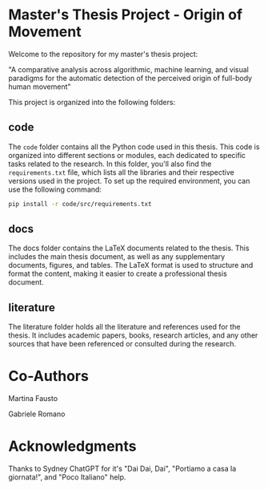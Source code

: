 # Master's Thesis Project - Origin of Movement

Welcome to the repository for my master's thesis project: 

"A comparative analysis across algorithmic, machine learning, and visual paradigms for the automatic detection of the perceived origin of full-body human movement"

This project is organized into the following folders:

## code

The `code` folder contains all the Python code used in this thesis. This code is organized into different sections or modules, each dedicated to specific tasks related to the research. In this folder, you'll also find the `requirements.txt` file, which lists all the libraries and their respective versions used in the project. To set up the required environment, you can use the following command:

```bash
pip install -r code/src/requirements.txt
```

## docs

The docs folder contains the LaTeX documents related to the thesis. This includes the main thesis document, as well as any supplementary documents, figures, and tables. The LaTeX format is used to structure and format the content, making it easier to create a professional thesis document.

## literature

The literature folder holds all the literature and references used for the thesis. It includes academic papers, books, research articles, and any other sources that have been referenced or consulted during the research.

# Co-Authors

Martina Fausto 

Gabriele Romano 

# Acknowledgments
Thanks to Sydney ChatGPT for it's "Dai Dai, Dai", "Portiamo a casa la giornata!", and "Poco Italiano" help.